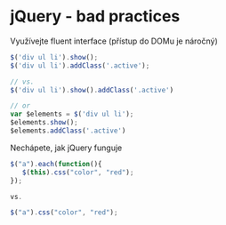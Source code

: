 # jQuery - bad practices

Využívejte fluent interface (přístup do DOMu je náročný)

```js
$('div ul li').show();
$('div ul li').addClass('.active');

// vs.
$('div ul li').show().addClass('.active')

// or
var $elements = $('div ul li');
$elements.show();
$elements.addClass('.active')
```

Nechápete, jak jQuery funguje

```js
$("a").each(function(){
   $(this).css("color", "red");
});

vs.

$("a").css("color", "red");
```